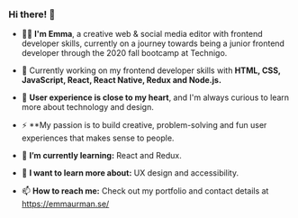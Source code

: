 ### Hi there! 👋

-  👩‍💻 **I'm Emma**, a creative web & social media editor with frontend developer skills, currently on a journey towards being a junior frontend developer through the 2020 fall bootcamp at Technigo. 

- 🚀 Currently working on my frontend developer skills with **HTML, CSS, JavaScript, React, React Native, Redux and Node.js.** 

- 💛 **User experience is close to my heart**, and I'm always curious to learn more about technology and design. 

- ⚡️ **My passion is to build creative, problem-solving and fun user experiences that makes sense to people.

- 🌱 **I’m currently learning:** React and Redux.

- 🎨 **I want to learn more about:** UX design and accessibility.

- 📫 **How to reach me:** Check out my portfolio and contact details at https://emmaurman.se/
